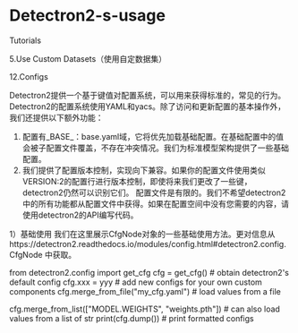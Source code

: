 # Detectron2-s-usage
Tutorials

5.Use Custom Datasets（使用自定数据集）

12.Configs

Detectron2提供一个基于键值对配置系统，可以用来获得标准的，常见的行为。
Detectron2的配置系统使用YAML和yacs。除了访问和更新配置的基本操作外，我们还提供以下额外功能：
1. 配置有_BASE_：base.yaml域，它将优先加载基础配置。在基础配置中的值会被子配置文件覆盖，不存在冲突情况。我们为标准模型架构提供了一些基础配置。
2. 我们提供了配置版本控制，实现向下兼容。如果你的配置文件使用类似VERSION:2的配置行进行版本控制，即使将来我们更改了一些键，detectron2仍然可以识别它们。
配置文件是有限的。我们不希望detectron2中的所有功能都从配置文件中获得。如果在配置空间中没有您需要的内容，请使用detectron2的API编写代码。

1）基础使用
我们在这里展示CfgNode对象的一些基础使用方法。更对信息从https://detectron2.readthedocs.io/modules/config.html#detectron2.config.CfgNode 中获取。

from detectron2.config import get_cfg
cfg = get_cfg()    # obtain detectron2's default config
cfg.xxx = yyy      # add new configs for your own custom components
cfg.merge_from_file("my_cfg.yaml")   # load values from a file

cfg.merge_from_list(["MODEL.WEIGHTS", "weights.pth"])   # can also load values from a list of str
print(cfg.dump())  # print formatted configs
